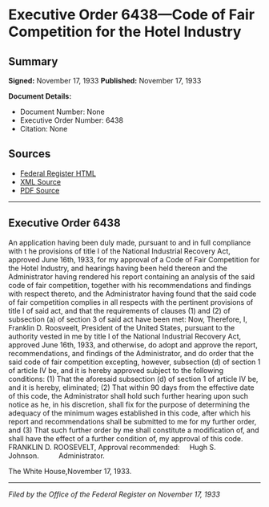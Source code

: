 # Executive Order 6438—Code of Fair Competition for the Hotel Industry

## Summary

**Signed:** November 17, 1933
**Published:** November 17, 1933

**Document Details:**
- Document Number: None
- Executive Order Number: 6438
- Citation: None

## Sources
- [Federal Register HTML](https://www.presidency.ucsb.edu/documents/executive-order-6438-code-fair-competition-for-the-hotel-industry)
- [XML Source](None)
- [PDF Source](None)

---

## Executive Order 6438

An application having been duly made, pursuant to and in full compliance with t he provisions of title I of the National Industrial Recovery Act, approved June 16th, 1933, for my approval of a Code of Fair Competition for the Hotel Industry, and hearings having been held thereon and the Administrator having rendered his report containing an analysis of the said code of fair competition, together with his recommendations and findings with respect thereto, and the Administrator having found that the said code of fair competition complies in all respects with the pertinent provisions of title I of said act, and that the requirements of clauses (1) and (2) of subsection (a) of section 3 of said act have been met:
Now, Therefore, I, Franklin D. Roosveelt, President of the United States, pursuant to the authority vested in me by title I of the National Industrial Recovery Act, approved June 16th, 1933, and otherwise, do adopt and approve the report, recommendations, and findings of the Administrator, and do order that the said code of fair competition excepting, however, subsection (d) of section 1 of article IV be, and it is hereby approved subject to the following conditions:
    (1) That the aforesaid subsection (d) of section 1 of article IV be, and it is hereby, eliminated;
    (2) That within 90 days from the effective date of this code, the Administrator shall hold such further hearing upon such notice as he, in his discretion, shall fix for the purpose of determining the adequacy of the minimum wages established in this code, after which his report and recommendations shall be submitted to me for my further order, and
    (3) That such further order by me shall constitute a modification of, and shall have the effect of a further condition of, my approval of this code.
FRANKLIN D. ROOSEVELT,
Approval recommended:     Hugh S. Johnson.          Administrator.

The White House,November 17, 1933.

---

*Filed by the Office of the Federal Register on November 17, 1933*
